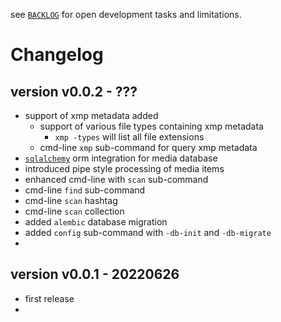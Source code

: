 
see [`BACKLOG`](https://github.com/kr-g/smog/blob/main/BACKLOG.md)
for open development tasks and limitations.


# Changelog

## version v0.0.2 - ???

- support of xmp metadata added
  - support of various file types containing xmp metadata
    - `xmp -types` will list all file extensions
  - cmd-line `xmp` sub-command for query xmp metadata
- [`sqlalchemy`](https://www.sqlalchemy.org/) orm integration for media database
- introduced pipe style processing of media items
- enhanced cmd-line with `scan` sub-command
- cmd-line `find` sub-command 
- cmd-line `scan` hashtag 
- cmd-line `scan` collection 
- added `alembic` database migration
- added `config` sub-command with `-db-init` and `-db-migrate`
- 


## version v0.0.1 - 20220626

- first release
- 